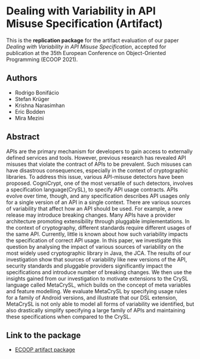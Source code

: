 # Dealing with Variability in API Misuse Specification (Artifact)

This is the **replication package** for the artifact evaluation
of our paper *Dealing with Variability in API Misuse Specification*,
accepted for publication at the 35th European
Conference on Object-Oriented Programming (ECOOP 2021).

## Authors

   * Rodrigo Bonifácio
   * Stefan Krüger
   * Krishna Narasimhan
   * Eric Bodden
   * Mira Mezini

## Abstract

APIs are the primary mechanism for developers to gain access to externally defined services and tools. However, previous research has revealed API misuses that violate the contract of APIs to be prevalent. Such misuses can have disastrous consequences, especially in the context of cryptographic libraries. To address this issue, various API-misuse detectors have been proposed. CogniCrypt, one of the most versatile of such detectors, involves a specification language(CrySL), to specify API usage contracts. APIs evolve over time, though, and any specification describes API usages only for a single version of an API in a single context. There are various sources of variability that affect how an API should be used. For example, a new release may introduce breaking changes. Many APIs have a provider architecture promoting extensibility through pluggable implementations. In the context of cryptography, different standards require different usages of the same API. Currently, little is known about how such variability impacts the specification of correct API usage. In this paper, we investigate this question by analysing the impact of various sources of variability on the most widely used cryptographic library in Java, the JCA. The results of our investigation show that sources of variability like new versions of the API, security standards and pluggable providers significantly impact the specifications and introduce number of breaking changes. We then use the insights gained from our investigation to motivate extensions to the CrySL language called MetaCrySL, which builds on the concept of meta variables and feature modelling. We evaluate MetaCrySL by specifying usage rules for a family of Android versions, and illustrate that our DSL extension, MetaCrySL is not only able to model all forms of variability we identified, but also drastically simplify specifying a large family of APIs and maintaining these specifications when compared to the CrySL.

## Link to the package

   * [ECOOP artifact package](https://htmlpreview.github.io/??https://github.com/rbonifacio/TR-Meta-CrySL-Package/blob/master/index.html)